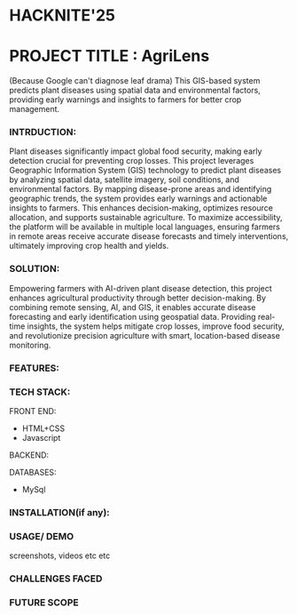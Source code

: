 # HACKNITE'25
# PROJECT TITLE : AgriLens
(Because Google can't diagnose leaf drama)
This GIS-based system predicts plant diseases using spatial data and environmental factors, providing early warnings and insights to farmers for better crop management.

### INTRDUCTION:
Plant diseases significantly impact global food security, making early detection crucial for preventing crop losses. This project leverages Geographic Information System (GIS) technology to predict plant diseases by analyzing spatial data, satellite imagery, soil conditions, and environmental factors. By mapping disease-prone areas and identifying geographic trends, the system provides early warnings and actionable insights to farmers. This enhances decision-making, optimizes resource allocation, and supports sustainable agriculture. To maximize accessibility, the platform will be available in multiple local languages, ensuring farmers in remote areas receive accurate disease forecasts and timely interventions, ultimately improving crop health and yields.

### SOLUTION:
Empowering farmers with AI-driven plant disease detection, this project enhances agricultural productivity through better decision-making. By combining remote sensing, AI, and GIS, it enables accurate disease forecasting and early identification using geospatial data. Providing real-time insights, the system helps mitigate crop losses, improve food security, and revolutionize precision agriculture with smart, location-based disease monitoring.

### FEATURES:

### TECH STACK: 
FRONT END:
- HTML+CSS
- Javascript

BACKEND: 

DATABASES:
- MySql

### INSTALLATION(if any):

### USAGE/ DEMO
screenshots, videos etc etc

### CHALLENGES FACED

### FUTURE SCOPE
